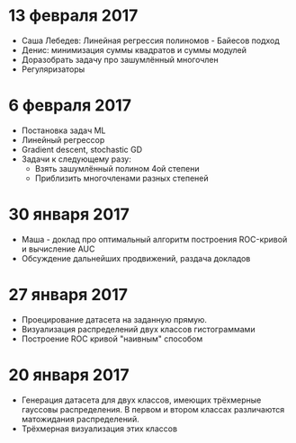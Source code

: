 # 13 февраля 2017
 * Саша Лебедев: Линейная регрессия полиномов - Байесов подход
 * Денис: минимизация суммы квадратов и суммы модулей
 * Доразобрать задачу про зашумлённый многочлен
 * Регуляризаторы

# 6 февраля 2017
* Постановка задач ML
* Линейный регрессор
* Gradient descent, stochastic GD
* Задачи к следующему разу:
  * Взять зашумлённый полином 4ой степени
  * Приблизить многочленами разных степеней

# 30 января 2017
* Маша - доклад про оптимальный алгоритм построения ROC-кривой
и вычисление AUC
* Обсуждение дальнейших продвижений, раздача докладов

# 27 января 2017
* Проецирование датасета на заданную прямую.
* Визуализация распределений двух классов гистограммами
* Построение ROC кривой "наивным" способом

# 20 января 2017
* Генерация датасета для двух классов, имеющих трёхмерные гауссовы распределения.
В первом и втором классах различаются матожидания распределений.
* Трёхмерная визуализация этих классов
